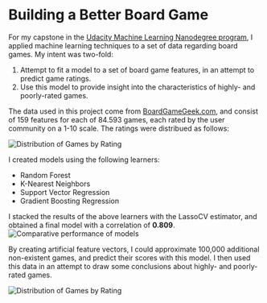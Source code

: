 # Building a Better Board Game

For my capstone in the [Udacity Machine Learning Nanodegree program](https://www.udacity.com/course/machine-learning-engineer-nanodegree--nd009), I applied machine learning techniques to a set of data regarding board games. My intent was two-fold:

1. Attempt to fit a model to a set of board game features, in an attempt to predict game ratings.
2. Use this model to provide insight into the characteristics of highly- and poorly-rated games.

The data used in this project come from [BoardGameGeek.com](http://www.boardgamegeek.com/browse/boardgame), and consist of 159 features for each of 84.593 games, each rated by the user community on a 1-10 scale. The ratings were distribued as follows:

![Distribution of Games by Rating](https://github.com/rcalme/udacity-capstone/img/rating_distribution.png)

I created models using the following learners:
* Random Forest
* K-Nearest Neighbors
* Support Vector Regression
* Gradient Boosting Regression

I stacked the results of the above learners with the LassoCV estimator, and obtained a final model with a correlation of **0.809**.
![Comparative performance of models](https://github.com/rcalme/udacity-capstone/img/comparative_model_performance.png)

By creating artificial feature vectors, I could approximate 100,000 additional non-existent games, and predict their scores with this model. I then used this data in an attempt to draw some conclusions about highly- and poorly-rated games.

![Distribution of Games by Rating](https://github.com/rcalme/udacity-capstone/img/rating_distribution.png)
